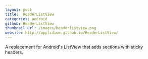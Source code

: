 ```yaml
---
layout: post
title:  HeaderListView
categories: android
github: HeaderListView
thumbnail_url: /images/headerlistview.png
website: http://applidium.github.io/HeaderListView/
---
```

A replacement for Android's ListView that adds sections with sticky headers.
